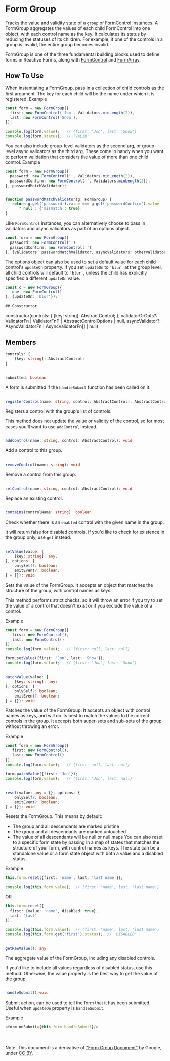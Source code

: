 # Form Group
Tracks the value and validity state of a `group` of [FormControl](FormControl.md) instances.
A FormGroup aggregates the values of each child FormControl into one object, with each control name as the key. 
It calculates its status by reducing the statuses of its children. 
For example, if one of the controls in a group is invalid, the entire group becomes invalid.

FormGroup is one of the three fundamental building blocks used to define forms in Reactive Forms, 
along with [FormControl](FormControl.md) and [FormArray](FormArray.md).

## How To Use

When instantiating a FormGroup, pass in a collection of child controls as the first argument. 
The key for each child will be the name under which it is registered.
Example
```ts
const form = new FormGroup({
  first: new FormControl('Jon', Validators.minLength(2)),
  last: new FormControl('Snow'),
});

console.log(form.value);   // {first: 'Jon', last; 'Snow'}
console.log(form.status);  // 'VALID'
```
You can also include group-level validators as the second arg, or group-level async validators as the third arg. 
These come in handy when you want to perform validation that considers the value of more than one child control.
Example
```ts
const form = new FormGroup({
  password: new FormControl('', Validators.minLength(2)),
  passwordConfirm: new FormControl('', Validators.minLength(2)),
}, passwordMatchValidator);


function passwordMatchValidator(g: FormGroup) {
   return g.get('password').value === g.get('passwordConfirm').value
      ? null : {'mismatch': true};
}
```
Like `FormControl` instances, you can alternatively choose to pass in validators and async validators 
as part of an options object.
```ts
const form = new FormGroup({
  password: new FormControl('')
  passwordConfirm: new FormControl('')
}, {validators: passwordMatchValidator, asyncValidators: otherValidator});
```
The options object can also be used to set a default value for each child control's `updateOn` property. 
If you set `updateOn` to `'blur'` at the group level, all child controls will default to `'blur'`, 
unless the child has explicitly specified a different `updateOn` value.
```ts
const c = new FormGroup({
   one: new FormControl()
}, {updateOn: 'blur'});

## Constructor
```
constructor(controls: {
    [key: string]: AbstractControl;
}, validatorOrOpts?: ValidatorFn | ValidatorFn[] | AbstractControlOptions | null, 
asyncValidator?: AsyncValidatorFn | AsyncValidatorFn[] | null)

## Members
```ts
controls: {
    [key: string]: AbstractControl;
}
```
##
```ts
submitted: boolean
```
A form is submitted if the `handleSubmit` function has been called on it.
##
```ts
registerControl(name: string, control: AbstractControl): AbstractControl
```
Registers a control with the group's list of controls.

This method does not update the value or validity of the control, so for most cases you'll want to use `addControl` instead.
##
```ts
addControl(name: string, control: AbstractControl): void
```
Add a control to this group.
##
```ts
removeControl(name: string): void
```
Remove a control from this group.
##
```ts
setControl(name: string, control: AbstractControl): void
```
Replace an existing control.
##
```ts
contains(controlName: string): boolean
```
Check whether there is an `enabled` control with the given name in the group.

It will return false for disabled controls. If you'd like to check for existence in the group only, use `get` instead.

##
```ts
setValue(value: {
    [key: string]: any;
}, options: {
    onlySelf?: boolean;
    emitEvent?: boolean;
} = {}): void
```
Sets the value of the FormGroup. It accepts an object that matches the structure of the group, with control names as keys.

This method performs strict checks, so it will throw an error if you try to set the value of a control that doesn't
exist or if you exclude the value of a control.

Example
```ts
const form = new FormGroup({
   first: new FormControl(),
   last: new FormControl()
});
console.log(form.value);   // {first: null, last: null}

form.setValue({first: 'Jon', last: 'Snow'});
console.log(form.value);   // {first: 'Jon', last: 'Snow'}
```
##
```ts
patchValue(value: {
    [key: string]: any;
}, options: {
    onlySelf?: boolean;
    emitEvent?: boolean;
} = {}): void
```
Patches the value of the FormGroup. It accepts an object with control names as keys, and will do its best to match the values 
to the correct controls in the group.
It accepts both super-sets and sub-sets of the group without throwing an error.

Example
```ts
const form = new FormGroup({
   first: new FormControl(),
   last: new FormControl()
});
console.log(form.value);   // {first: null, last: null}

form.patchValue({first: 'Jon'});
console.log(form.value);   // {first: 'Jon', last: null}
```
##
```ts
reset(value: any = {}, options: {
    onlySelf?: boolean;
    emitEvent?: boolean;
} = {}): void
```
Resets the FormGroup. This means by default:

* The group and all descendants are marked pristine
* The group and all descendants are marked untouched
* The value of all descendants will be null or null maps
You can also reset to a specific form state by passing in a map of states that matches the structure of your form, 
with control names as keys. The state can be a standalone value or a form state object with both a value and a disabled
status.

Example
```ts
this.form.reset({first: 'name', last: 'last name'});

console.log(this.form.value);  // {first: 'name', last: 'last name'}
```
OR
```ts
this.form.reset({
  first: {value: 'name', disabled: true},
  last: 'last'
});

console.log(this.form.value);  // {first: 'name', last: 'last name'}
console.log(this.form.get('first').status);  // 'DISABLED'
```
##
```ts
getRawValue(): any
```
The aggregate value of the FormGroup, including any disabled controls.

If you'd like to include all values regardless of disabled status, use this method. 
Otherwise, the value property is the best way to get the value of the group.

##
```ts
handleSubmit():void
```
Submit action, can be used to tell the form that it has been submitted.
Useful when `updateOn` property is `handleSubmit`.

Example
```ts
<form onSubmit={this.form.handleSubmit}/>
```

<br/></br>
Note: This document is a derivative of ["Form Group Document"](https://angular.io/api/forms/FormGroup) by Google, 
under [CC BY](https://creativecommons.org/licenses/by/4.0/).


